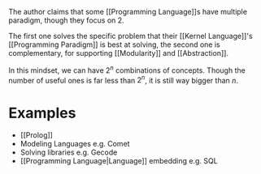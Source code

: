 The author claims that some [[Programming Language]]s have multiple paradigm, though they focus on 2. 

The first one solves the specific problem that their [[Kernel Language]]'s [[Programming Paradigm]] is best at solving, the second one is complementary, for supporting [[Modularity]] and [[Abstraction]].

In this mindset, we can have $2^{n}$ combinations of concepts. Though the number of useful ones is far less than $2^{n}$, it is still way bigger than $n$.

# Examples

- [[Prolog]]
- Modeling Languages e.g. Comet
-  Solving libraries e.g. Gecode
-  [[Programming Language|Language]] embedding e.g. SQL